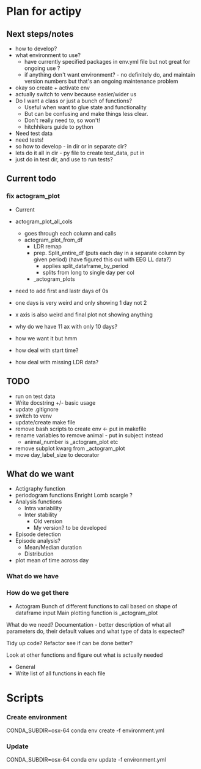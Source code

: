 # Plan for actipy

## Next steps/notes
- how to develop?
- what environment to use?
    - have currently specified packages in env.yml file but not great 
    for ongoing use ?    
    - if anything don't want environment? - no definitely do,
    and maintain version numbers but that's an ongoing maintenance problem
- okay so create + activate env 
- actually switch to venv because easier/wider us
- Do I want a class or just a bunch of functions?
    - Useful when want to glue state and functionality
    - But can be confusing and make things less clear.
    - Don't really need to, so won't! 
    - hitchhikers guide to python
- Need test data  
- need tests!
- so how to develop - in dir or in separate dir?
- lets do it all in dir - py file to create test_data, put in 
- just do in test dir, and use to run tests?  

## Current todo 
### fix actogram_plot



- Current 
- actogram_plot_all_cols
    - goes through each column and calls 
    - actogram_plot_from_df
        - LDR remap
        - prep. Split_entire_df (puts each day in a separate column by given period)
            (have figured this out with EEG LL data?)
            - applies split_dataframe_by_period
            - splits from long to single day per col 
        - \_actogram_plots 


- need to add first and lastr days of 0s 
- one days is very weird and only showing 1 day not 2 
- x axis is also weird and final plot not showing anything 

- why do we have 11 ax with only 10 days?
- how we want it but hmm 



- how deal with start time? 
- how deal with missing LDR data? 


## TODO
- run on test data 
- Write docstring +/- basic usage 
- update .gitignore 
- switch to venv 
- update/create make file 
- remove bash scripts to create env <- put in makefile
- rename variables to remove animal - put in subject instead 
    - animal_number is \_actogram_plot etc
- remove subplot kwarg from \_actogram_plot
- move day_label_size to decorator 

## What do we want 

- Actigraphy function
- periodogram functions
    Enright
    Lomb scargle
    ?
- Analysis functions
    - Intra variability
    - Inter stability
        - Old version
        - My version? to be developed 
- Episode detection
- Episode analysis?
    - Mean/Median duration
    - Distribution
- plot mean of time across day


### What do we have
 



### How do we get there

- Actogram
Bunch of different functions to call based on shape of dataframe input
Main plotting function is _actogram_plot

What do we need?
Documentation - better description of what all parameters do, their 
default values and what type of data is expected?

Tidy up code? Refactor see if can be done better?

Look at other functions and figure out what is actually needed


- General
- Write list of all functions in each file


# Scripts 
### Create environment
CONDA_SUBDIR=osx-64 conda env create -f environment.yml

### Update 
CONDA_SUBDIR=osx-64 conda env update -f environment.yml
